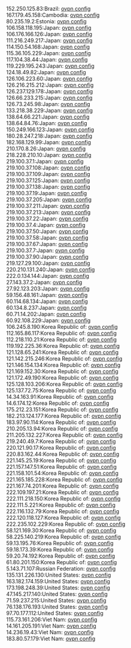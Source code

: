 152.250.125.83:Brazil: [ovpn config](vpn/152_250_125_83.ovpn)  
167.179.45.158:Cambodia: [ovpn config](vpn/167_179_45_158.ovpn)  
80.235.19.2:Estonia: [ovpn config](vpn/80_235_19_2.ovpn)  
106.158.118.195:Japan: [ovpn config](vpn/106_158_118_195.ovpn)  
106.176.166.126:Japan: [ovpn config](vpn/106_176_166_126.ovpn)  
111.216.249.217:Japan: [ovpn config](vpn/111_216_249_217.ovpn)  
114.150.54.168:Japan: [ovpn config](vpn/114_150_54_168.ovpn)  
115.36.105.229:Japan: [ovpn config](vpn/115_36_105_229.ovpn)  
117.104.38.44:Japan: [ovpn config](vpn/117_104_38_44.ovpn)  
119.229.195.243:Japan: [ovpn config](vpn/119_229_195_243.ovpn)  
124.18.49.82:Japan: [ovpn config](vpn/124_18_49_82.ovpn)  
126.106.223.60:Japan: [ovpn config](vpn/126_106_223_60.ovpn)  
126.216.215.212:Japan: [ovpn config](vpn/126_216_215_212.ovpn)  
126.237.129.178:Japan: [ovpn config](vpn/126_237_129_178.ovpn)  
126.66.233.215:Japan: [ovpn config](vpn/126_66_233_215.ovpn)  
126.73.245.98:Japan: [ovpn config](vpn/126_73_245_98.ovpn)  
133.218.38.229:Japan: [ovpn config](vpn/133_218_38_229.ovpn)  
138.64.66.221:Japan: [ovpn config](vpn/138_64_66_221.ovpn)  
138.64.84.76:Japan: [ovpn config](vpn/138_64_84_76.ovpn)  
150.249.166.123:Japan: [ovpn config](vpn/150_249_166_123.ovpn)  
180.28.247.218:Japan: [ovpn config](vpn/180_28_247_218.ovpn)  
182.168.129.99:Japan: [ovpn config](vpn/182_168_129_99.ovpn)  
210.170.8.26:Japan: [ovpn config](vpn/210_170_8_26.ovpn)  
218.228.210.10:Japan: [ovpn config](vpn/218_228_210_10.ovpn)  
219.100.37.1:Japan: [ovpn config](vpn/219_100_37_1.ovpn)  
219.100.37.108:Japan: [ovpn config](vpn/219_100_37_108.ovpn)  
219.100.37.109:Japan: [ovpn config](vpn/219_100_37_109.ovpn)  
219.100.37.125:Japan: [ovpn config](vpn/219_100_37_125.ovpn)  
219.100.37.138:Japan: [ovpn config](vpn/219_100_37_138.ovpn)  
219.100.37.19:Japan: [ovpn config](vpn/219_100_37_19.ovpn)  
219.100.37.205:Japan: [ovpn config](vpn/219_100_37_205.ovpn)  
219.100.37.211:Japan: [ovpn config](vpn/219_100_37_211.ovpn)  
219.100.37.213:Japan: [ovpn config](vpn/219_100_37_213.ovpn)  
219.100.37.22:Japan: [ovpn config](vpn/219_100_37_22.ovpn)  
219.100.37.4:Japan: [ovpn config](vpn/219_100_37_4.ovpn)  
219.100.37.50:Japan: [ovpn config](vpn/219_100_37_50.ovpn)  
219.100.37.58:Japan: [ovpn config](vpn/219_100_37_58.ovpn)  
219.100.37.67:Japan: [ovpn config](vpn/219_100_37_67.ovpn)  
219.100.37.7:Japan: [ovpn config](vpn/219_100_37_7.ovpn)  
219.100.37.90:Japan: [ovpn config](vpn/219_100_37_90.ovpn)  
219.127.29.100:Japan: [ovpn config](vpn/219_127_29_100.ovpn)  
220.210.131.240:Japan: [ovpn config](vpn/220_210_131_240.ovpn)  
222.0.134.144:Japan: [ovpn config](vpn/222_0_134_144.ovpn)  
27.143.37.2:Japan: [ovpn config](vpn/27_143_37_2.ovpn)  
27.92.123.203:Japan: [ovpn config](vpn/27_92_123_203.ovpn)  
59.156.48.161:Japan: [ovpn config](vpn/59_156_48_161.ovpn)  
60.114.68.134:Japan: [ovpn config](vpn/60_114_68_134.ovpn)  
60.134.8.237:Japan: [ovpn config](vpn/60_134_8_237.ovpn)  
60.71.14.202:Japan: [ovpn config](vpn/60_71_14_202.ovpn)  
60.92.108.229:Japan: [ovpn config](vpn/60_92_108_229.ovpn)  
106.245.8.190:Korea Republic of: [ovpn config](vpn/106_245_8_190.ovpn)  
112.165.86.117:Korea Republic of: [ovpn config](vpn/112_165_86_117.ovpn)  
112.218.110.21:Korea Republic of: [ovpn config](vpn/112_218_110_21.ovpn)  
119.192.225.36:Korea Republic of: [ovpn config](vpn/119_192_225_36.ovpn)  
121.128.65.241:Korea Republic of: [ovpn config](vpn/121_128_65_241.ovpn)  
121.142.215.246:Korea Republic of: [ovpn config](vpn/121_142_215_246.ovpn)  
121.146.154.134:Korea Republic of: [ovpn config](vpn/121_146_154_134.ovpn)  
121.169.152.30:Korea Republic of: [ovpn config](vpn/121_169_152_30.ovpn)  
121.172.49.190:Korea Republic of: [ovpn config](vpn/121_172_49_190.ovpn)  
125.128.103.206:Korea Republic of: [ovpn config](vpn/125_128_103_206.ovpn)  
125.137.72.75:Korea Republic of: [ovpn config](vpn/125_137_72_75.ovpn)  
14.34.163.91:Korea Republic of: [ovpn config](vpn/14_34_163_91.ovpn)  
14.6.174.12:Korea Republic of: [ovpn config](vpn/14_6_174_12.ovpn)  
175.212.23.151:Korea Republic of: [ovpn config](vpn/175_212_23_151.ovpn)  
182.213.124.177:Korea Republic of: [ovpn config](vpn/182_213_124_177.ovpn)  
183.97.90.114:Korea Republic of: [ovpn config](vpn/183_97_90_114.ovpn)  
210.205.13.94:Korea Republic of: [ovpn config](vpn/210_205_13_94.ovpn)  
211.205.132.227:Korea Republic of: [ovpn config](vpn/211_205_132_227.ovpn)  
219.240.49.7:Korea Republic of: [ovpn config](vpn/219_240_49_7.ovpn)  
220.121.90.17:Korea Republic of: [ovpn config](vpn/220_121_90_17.ovpn)  
220.83.162.44:Korea Republic of: [ovpn config](vpn/220_83_162_44.ovpn)  
221.145.25.19:Korea Republic of: [ovpn config](vpn/221_145_25_19.ovpn)  
221.157.147.51:Korea Republic of: [ovpn config](vpn/221_157_147_51.ovpn)  
221.158.101.54:Korea Republic of: [ovpn config](vpn/221_158_101_54.ovpn)  
221.165.185.228:Korea Republic of: [ovpn config](vpn/221_165_185_228.ovpn)  
221.167.74.201:Korea Republic of: [ovpn config](vpn/221_167_74_201.ovpn)  
222.109.197.21:Korea Republic of: [ovpn config](vpn/222_109_197_21.ovpn)  
222.111.218.150:Korea Republic of: [ovpn config](vpn/222_111_218_150.ovpn)  
222.111.5.221:Korea Republic of: [ovpn config](vpn/222_111_5_221.ovpn)  
222.116.132.79:Korea Republic of: [ovpn config](vpn/222_116_132_79.ovpn)  
222.120.118.127:Korea Republic of: [ovpn config](vpn/222_120_118_127.ovpn)  
222.235.102.229:Korea Republic of: [ovpn config](vpn/222_235_102_229.ovpn)  
58.121.169.30:Korea Republic of: [ovpn config](vpn/58_121_169_30.ovpn)  
58.225.140.219:Korea Republic of: [ovpn config](vpn/58_225_140_219.ovpn)  
59.13.195.76:Korea Republic of: [ovpn config](vpn/59_13_195_76.ovpn)  
59.18.173.39:Korea Republic of: [ovpn config](vpn/59_18_173_39.ovpn)  
59.20.74.192:Korea Republic of: [ovpn config](vpn/59_20_74_192.ovpn)  
61.80.201.150:Korea Republic of: [ovpn config](vpn/61_80_201_150.ovpn)  
5.143.71.107:Russian Federation: [ovpn config](vpn/5_143_71_107.ovpn)  
135.131.226.130:United States: [ovpn config](vpn/135_131_226_130.ovpn)  
163.182.174.159:United States: [ovpn config](vpn/163_182_174_159.ovpn)  
173.198.248.39:United States: [ovpn config](vpn/173_198_248_39.ovpn)  
47.145.217.140:United States: [ovpn config](vpn/47_145_217_140.ovpn)  
71.59.237.215:United States: [ovpn config](vpn/71_59_237_215.ovpn)  
76.138.176.193:United States: [ovpn config](vpn/76_138_176_193.ovpn)  
97.70.177.112:United States: [ovpn config](vpn/97_70_177_112.ovpn)  
115.73.161.206:Viet Nam: [ovpn config](vpn/115_73_161_206.ovpn)  
14.161.205.191:Viet Nam: [ovpn config](vpn/14_161_205_191.ovpn)  
14.236.19.43:Viet Nam: [ovpn config](vpn/14_236_19_43.ovpn)  
183.80.57.179:Viet Nam: [ovpn config](vpn/183_80_57_179.ovpn)  
